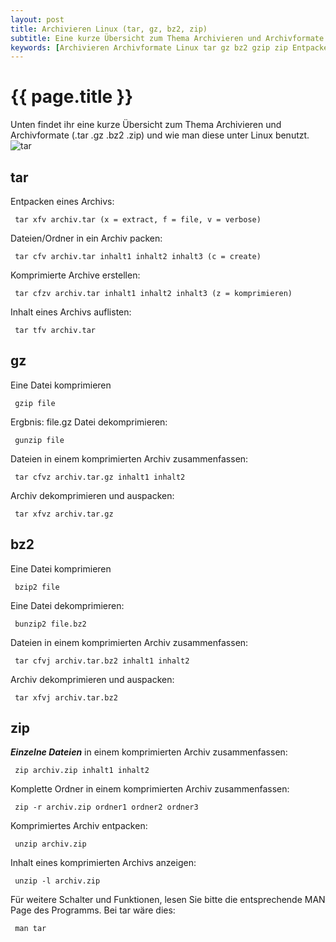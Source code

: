 ```yaml
---
layout: post
title: Archivieren Linux (tar, gz, bz2, zip)
subtitle: Eine kurze Übersicht zum Thema Archivieren und Archivformate (.tar .gz .bz2 .zip) und wie man diese unter Linux benutzt.
keywords: [Archivieren Archivformate Linux tar gz bz2 gzip zip Entpacken packen komprimieren dekomprimieren gunzip bunzip2]
---
```

# {{ page.title }}

Unten findet ihr eine kurze Übersicht zum Thema Archivieren und Archivformate (.tar .gz .bz2 .zip) und wie man diese unter Linux benutzt. ![tar](https://www.elastic2ls.com/wp-content/uploads/2016/09/tar.png)

## tar

Entpacken eines Archivs:

``` tar xfv archiv.tar (x = extract, f = file, v = verbose)```


Dateien/Ordner in ein Archiv packen:

``` tar cfv archiv.tar inhalt1 inhalt2 inhalt3 (c = create)```


Komprimierte Archive erstellen:

``` tar cfzv archiv.tar inhalt1 inhalt2 inhalt3 (z = komprimieren)```


Inhalt eines Archivs auflisten:

``` tar tfv archiv.tar```


## gz

Eine Datei komprimieren

``` gzip file```


Ergbnis: file.gz Datei dekomprimieren:

``` gunzip file```


Dateien in einem komprimierten Archiv zusammenfassen:

``` tar cfvz archiv.tar.gz inhalt1 inhalt2```


Archiv dekomprimieren und auspacken:

``` tar xfvz archiv.tar.gz```


## bz2

Eine Datei komprimieren

``` bzip2 file```


Eine Datei dekomprimieren:

``` bunzip2 file.bz2```


Dateien in einem komprimierten Archiv zusammenfassen:

``` tar cfvj archiv.tar.bz2 inhalt1 inhalt2```


Archiv dekomprimieren und auspacken:

``` tar xfvj archiv.tar.bz2```


## zip

_**Einzelne Dateien**_ in einem komprimierten Archiv zusammenfassen:

``` zip archiv.zip inhalt1 inhalt2```


Komplette Ordner in einem komprimierten Archiv zusammenfassen:

``` zip -r archiv.zip ordner1 ordner2 ordner3```


Komprimiertes Archiv entpacken:

``` unzip archiv.zip```


Inhalt eines komprimierten Archivs anzeigen:

``` unzip -l archiv.zip```


Für weitere Schalter und Funktionen, lesen Sie bitte die entsprechende MAN Page des Programms. Bei tar wäre dies:

``` man tar```
